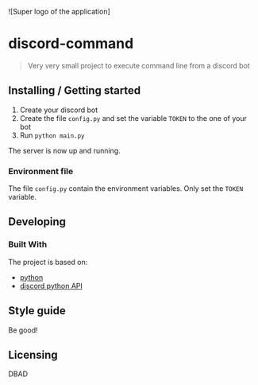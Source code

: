 ![Super logo of the application]

# discord-command
> Very very small project to execute command line from a discord bot

## Installing / Getting started

1. Create your discord bot
2. Create the file `config.py` and set the variable `TOKEN` to the one of your bot
3. Run `python main.py`

The server is now up and running.

### Environment file

The file `config.py` contain the environment variables. Only set the `TOKEN` variable.

## Developing

### Built With

The project is based on:

- [python](https://www.python.org/)
- [discord python API](https://github.com/Rapptz/discord.py)

## Style guide

Be good!

## Licensing

DBAD